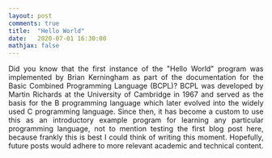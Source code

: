```yaml
---
layout: post
comments: true
title:  "Hello World"
date:   2020-07-01 16:30:00
mathjax: false
---
```

<section class="main-content">
<p align="justify">Did you know that the first instance of the "Hello World" program was implemented by Brian Kerningham as part of the documentation for the Basic Combined Programming Language (BCPL)?  BCPL was developed by Martin Richards at the University of Cambridge in 1967 and served as the basis for the B programming language which later evolved into the widely used C programming language. Since then, it has become a custom to use this as an introductory example program for learning any particular programming language, not to mention testing the first blog post here, because frankly this is best I could think of writing this moment. Hopefully, future posts would adhere to more relevant academic and technical content. </p>
</section>

